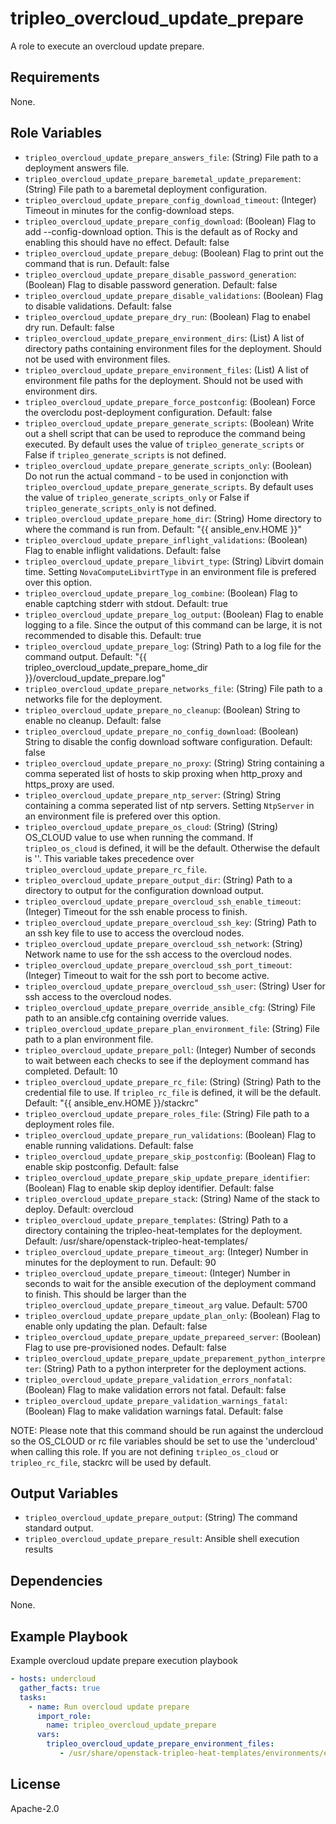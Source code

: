 tripleo_overcloud_update_prepare
================================

A role to execute an overcloud update prepare.

Requirements
------------

None.

Role Variables
--------------

* `tripleo_overcloud_update_prepare_answers_file`: (String) File path to a deployment answers file.
* `tripleo_overcloud_update_prepare_baremetal_update_preparement`: (String) File path to a baremetal deployment configuration.
* `tripleo_overcloud_update_prepare_config_download_timeout`: (Integer) Timeout in minutes for the config-download steps.
* `tripleo_overcloud_update_prepare_config_download`: (Boolean) Flag to add --config-download option. This is the default as of Rocky and enabling this should have no effect. Default: false
* `tripleo_overcloud_update_prepare_debug`: (Boolean) Flag to print out the command that is run. Default: false
* `tripleo_overcloud_update_prepare_disable_password_generation`: (Boolean) Flag to disable password generation. Default: false
* `tripleo_overcloud_update_prepare_disable_validations`: (Boolean) Flag to disable validations. Default: false
* `tripleo_overcloud_update_prepare_dry_run`: (Boolean) Flag to enabel dry run. Default: false
* `tripleo_overcloud_update_prepare_environment_dirs`: (List) A list of directory paths containing environment files for the deployment. Should not be used with environment files.
* `tripleo_overcloud_update_prepare_environment_files`: (List) A list of environment file paths for the deployment.  Should not be used with environment dirs.
* `tripleo_overcloud_update_prepare_force_postconfig`: (Boolean) Force the overclodu post-deployment configuration. Default: false
* `tripleo_overcloud_update_prepare_generate_scripts`: (Boolean) Write out a shell script that can be used to reproduce the command being executed. By default uses the value of `tripleo_generate_scripts` or False if `tripleo_generate_scripts` is not defined.
* `tripleo_overcloud_update_prepare_generate_scripts_only`: (Boolean) Do not run the actual command - to be used in conjonction with `tripleo_overcloud_update_prepare_generate_scripts`. By default uses the value of `tripleo_generate_scripts_only` or False if `tripleo_generate_scripts_only` is not defined.
* `tripleo_overcloud_update_prepare_home_dir`: (String) Home directory to where the command is run from. Default: "{{ ansible_env.HOME }}"
* `tripleo_overcloud_update_prepare_inflight_validations`: (Boolean) Flag to enable inflight validations. Default: false
* `tripleo_overcloud_update_prepare_libvirt_type`: (String) Libvirt domain time. Setting `NovaComputeLibvirtType` in an environment file is prefered over this option.
* `tripleo_overcloud_update_prepare_log_combine`: (Boolean) Flag to enable captching stderr with stdout. Default: true
* `tripleo_overcloud_update_prepare_log_output`: (Boolean) Flag to enable logging to a file. Since the output of this command can be large, it is not recommended to disable this. Default: true
* `tripleo_overcloud_update_prepare_log`: (String) Path to a log file for the command output. Default: "{{ tripleo_overcloud_update_prepare_home_dir }}/overcloud_update_prepare.log"
* `tripleo_overcloud_update_prepare_networks_file`: (String) File path to a networks file for the deployment.
* `tripleo_overcloud_update_prepare_no_cleanup`: (Boolean) String to enable no cleanup. Default: false
* `tripleo_overcloud_update_prepare_no_config_download`: (Boolean) String to disable the config download software configuration. Default: false
* `tripleo_overcloud_update_prepare_no_proxy`: (String) String containing a comma seperated list of hosts to skip proxing when http_proxy and https_proxy are used.
* `tripleo_overcloud_update_prepare_ntp_server`: (String) String containing a comma seperated list of ntp servers. Setting `NtpServer` in an environment file is prefered over this option.
* `tripleo_overcloud_update_prepare_os_cloud`: (String) (String) OS_CLOUD value to use when running the command. If `tripleo_os_cloud` is defined, it will be the default. Otherwise the default is ''. This variable takes precedence over `tripleo_overcloud_update_prepare_rc_file`.
* `tripleo_overcloud_update_prepare_output_dir`: (String) Path to a directory to output for the configuration download output.
* `tripleo_overcloud_update_prepare_overcloud_ssh_enable_timeout`: (Integer) Timeout for the ssh enable process to finish.
* `tripleo_overcloud_update_prepare_overcloud_ssh_key`: (String) Path to an ssh key file to use to access the overcloud nodes.
* `tripleo_overcloud_update_prepare_overcloud_ssh_network`: (String) Network name to use for the ssh access to the overcloud nodes.
* `tripleo_overcloud_update_prepare_overcloud_ssh_port_timeout`: (Integer) Timeout to wait for the ssh port to become active.
* `tripleo_overcloud_update_prepare_overcloud_ssh_user`: (String) User for ssh access to the overcloud nodes.
* `tripleo_overcloud_update_prepare_override_ansible_cfg`: (String) File path to an ansible.cfg containing override values.
* `tripleo_overcloud_update_prepare_plan_environment_file`: (String) File path to a plan environment file.
* `tripleo_overcloud_update_prepare_poll`: (Integer) Number of seconds to wait between each checks to see if the deployment command has completed. Default: 10
* `tripleo_overcloud_update_prepare_rc_file`: (String) (String) Path to the credential file to use. If `tripleo_rc_file` is defined, it will be the default. Default: "{{ ansible_env.HOME }}/stackrc"
* `tripleo_overcloud_update_prepare_roles_file`: (String) File path to a deployment roles file.
* `tripleo_overcloud_update_prepare_run_validations`: (Boolean) Flag to enable running validations. Default: false
* `tripleo_overcloud_update_prepare_skip_postconfig`: (Boolean) Flag to enable skip postconfig. Default: false
* `tripleo_overcloud_update_prepare_skip_update_prepare_identifier`: (Boolean) Flag to enable skip deploy identifier. Default: false
* `tripleo_overcloud_update_prepare_stack`: (String) Name of the stack to deploy. Default: overcloud
* `tripleo_overcloud_update_prepare_templates`: (String) Path to a directory containing the tripleo-heat-templates for the deployment. Default: /usr/share/openstack-tripleo-heat-templates/
* `tripleo_overcloud_update_prepare_timeout_arg`: (Integer) Number in minutes for the deployment to run. Default: 90
* `tripleo_overcloud_update_prepare_timeout`: (Integer) Number in seconds to wait for the ansible execution of the deployment command to finish. This should be larger than the `tripleo_overcloud_update_prepare_timeout_arg` value. Default: 5700
* `tripleo_overcloud_update_prepare_update_plan_only`: (Boolean) Flag to enable only updating the plan. Default: false
* `tripleo_overcloud_update_prepare_update_prepareed_server`: (Boolean) Flag to use pre-provisioned nodes. Default: false
* `tripleo_overcloud_update_prepare_update_preparement_python_interpreter`: (String) Path to a python interpreter for the deployment actions.
* `tripleo_overcloud_update_prepare_validation_errors_nonfatal`: (Boolean) Flag to make validation errors not fatal. Default: false
* `tripleo_overcloud_update_prepare_validation_warnings_fatal`: (Boolean) Flag to make validation warnings fatal. Default: false

NOTE: Please note that this command should be run against the undercloud so the
OS_CLOUD or rc file variables should be set to use the 'undercloud' when
calling this role. If you are not defining `tripleo_os_cloud` or `tripleo_rc_file`,
stackrc will be used by default.

Output Variables
----------------

* `tripleo_overcloud_update_prepare_output`: (String) The command standard output.
* `tripleo_overcloud_update_prepare_result`: Ansible shell execution results

Dependencies
------------

None.

Example Playbook
----------------

Example overcloud update prepare execution playbook

```yaml
- hosts: undercloud
  gather_facts: true
  tasks:
    - name: Run overcloud update prepare
      import_role:
        name: tripleo_overcloud_update_prepare
      vars:
        tripleo_overcloud_update_prepare_environment_files:
           - /usr/share/openstack-tripleo-heat-templates/environments/enable-swap.yaml
```

License
-------

Apache-2.0
